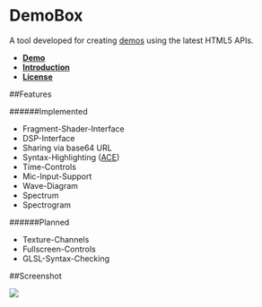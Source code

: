 DemoBox
=======

A tool developed for creating [demos](https://en.wikipedia.org/wiki/Demo_(computer_programming)) using the latest HTML5 APIs.

* [**Demo**](http://elias-schuett.de/git/DemoBox)  
* [**Introduction**](https://github.com/elias94xx/DemoBox/blob/master/INTRODUCTION.md)  
* [**License**](https://creativecommons.org/licenses/by-nc-sa/4.0/)

##Features

######Implemented
* Fragment-Shader-Interface
* DSP-Interface
* Sharing via base64 URL
* Syntax-Highlighting ([ACE](https://github.com/ajaxorg/ace))
* Time-Controls
* Mic-Input-Support
* Wave-Diagram
* Spectrum
* Spectrogram

######Planned
* Texture-Channels
* Fullscreen-Controls
* GLSL-Syntax-Checking

##Screenshot

![](https://i.imgur.com/OsNEFTq.png)

